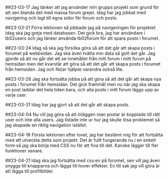 ##23-03-17
Jag tänker att jag använder min grupps projekt som grund för
att sen blanda det med massa forum grejer.
Idag har jag jobbat med navigering och lagt till egna
sidor för forum och posts.

##23-03-21
Förra lektionen så jobbade jag på navigeringen för projektet
Idag ska jag greja med databasen.
Det gick bra, jag har användare i tb02users och jag tänker
använda tb02forum för att spara posts i forumet.


##23-03-24
Idag så ska jag försöka göra så att det går att skapa posts
i forumet på webbsidan. Jag ska även tvätta min data så
gott det går.
Jag gjorde så att nu går det att se innehållet från mitt
forum i mitt forum på hemsidan men det kvarstår att göra så 
att det går att skapa posts i forumet från hemsidan. Jag
och Nizar hjälpte varandra också lite.

##23-03-28
Jag ska fortsätta jobba på att göra så att det går att skapa
nya posts i forumet från hemsidan. Det gick frammåt men nu
när jag ska skapa en post laddar det hela tiden bara, och 
alla posts i mitt forum läggs upp av varje user.

##23-03-31
Idag har jag gjort så att det går att skapa posts.

##23-04-04
Nu vill jag göra så att inläggen man postar är kopplade till
rätt user och inte alla users. Jag listade inte ur hur jag
skulle lösa problemet så jag skapade en riktig navigation istället.

##23-04-18
Första lektionen efter lovet, jag har bestämt mig för att fortsätta
med att utveckla detta som projekt.
Det är fullt fungerande nu i en enkelt form så jag ska börja med CSS
nu för att fina till det. Kanske lägger till fler funktioner senare.

##23-04-21
Idag ska jag fortsätta med css:en på forumet, sen vill jag även snygga
till knapparna och lägga till hover effekter. En till sak jag vill göra
är att lägga till profilbilder.